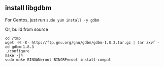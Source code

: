 ## install libgdbm


For Centos, just run `sudo yum install -y gdbm`
  
Or, build from source
  
```
cd /tmp
wget -N -O- http://ftp.gnu.org/gnu/gdbm/gdbm-1.8.3.tar.gz | tar zxvf -
cd gdbm-1.8.3
./configure
make -j4
sudo make BINOWN=root BINGRP=root install-compat
```
